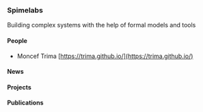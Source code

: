 ### Spimelabs

Building complex systems with the help of formal models and tools

#### People
  * Moncef Trima [https://trima.github.io/](https://trima.github.io/)

#### News
#### Projects
#### Publications
